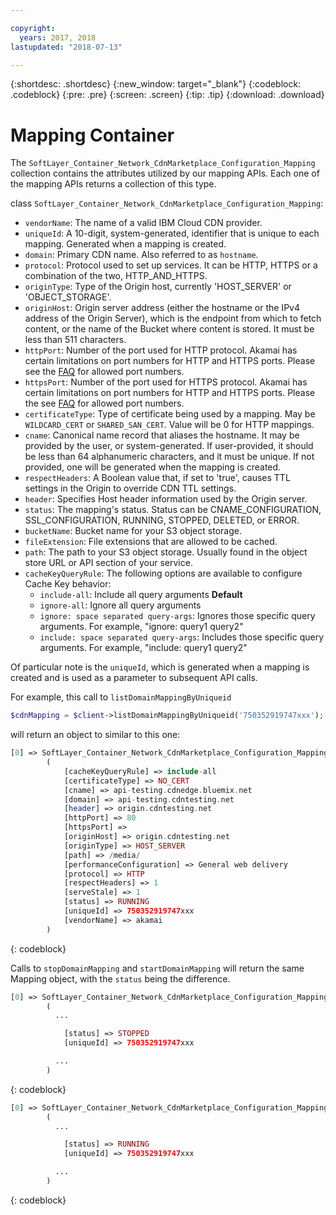```yaml
---

copyright:
  years: 2017, 2018
lastupdated: "2018-07-13"

---
```


{:shortdesc: .shortdesc}
{:new_window: target="_blank"}
{:codeblock: .codeblock}
{:pre: .pre}
{:screen: .screen}
{:tip: .tip}
{:download: .download}  

# Mapping Container  
The `SoftLayer_Container_Network_CdnMarketplace_Configuration_Mapping` collection contains the attributes utilized by our mapping APIs. Each one of the mapping APIs returns a collection of this type.

class `SoftLayer_Container_Network_CdnMarketplace_Configuration_Mapping`:

* `vendorName`: The name of a valid IBM Cloud CDN provider.
* `uniqueId`: A 10-digit, system-generated, identifier that is unique to each mapping. Generated when a mapping is created.
* `domain`: Primary CDN name. Also referred to as `hostname`.
* `protocol`: Protocol used to set up services. It can be HTTP, HTTPS or a combination of the two, HTTP_AND_HTTPS.
* `originType`: Type of the Origin host, currently 'HOST_SERVER' or 'OBJECT_STORAGE'.
* `originHost`: Origin server address (either the hostname or the IPv4 address of the Origin Server), which is the endpoint from which to fetch content, or the name of the Bucket where content is stored. It must be less than 511 characters.
* `httpPort`:  Number of the port used for HTTP protocol. Akamai has certain limitations on port numbers for HTTP and HTTPS ports. Please see the [FAQ](faqs.html#are-there-any-restrictions-on-what-http-and-https-port-numbers-are-allowed-for-akamai-) for allowed port numbers.
* `httpsPort`:  Number of the port used for HTTPS protocol. Akamai has certain limitations on port numbers for HTTP and HTTPS ports. Please the see [FAQ](faqs.html#are-there-any-restrictions-on-what-http-and-https-port-numbers-are-allowed-for-akamai-) for allowed port numbers.
* `certificateType`: Type of certificate being used by a mapping. May be `WILDCARD_CERT` or `SHARED_SAN_CERT`. Value will be 0 for HTTP mappings.
* `cname`: Canonical name record that aliases the hostname. It may be provided by the user, or system-generated. If user-provided, it should be less than 64 alphanumeric characters, and it must be unique. If not provided, one will be generated when the mapping is created.
* `respectHeaders`: A Boolean value that, if set to 'true', causes TTL settings in the Origin to override CDN TTL settings.
* `header`: Specifies Host header information used by the Origin server.
* `status`: The mapping's status. Status can be CNAME_CONFIGURATION, SSL_CONFIGURATION, RUNNING, STOPPED, DELETED, or ERROR.
* `bucketName`: Bucket name for your S3 object storage.
* `fileExtension`: File extensions that are allowed to be cached.
* `path`: The path to your S3 object storage. Usually found in the object store URL or API section of your service.
* `cacheKeyQueryRule`: The following options are available to configure Cache Key behavior:
  * `include-all`: Include all query arguments **Default**
  * `ignore-all`: Ignore all query arguments
  * `ignore: space separated query-args`: Ignores those specific query arguments. For example, "ignore: query1 query2"
  * `include: space separated query-args`: Includes those specific query arguments. For example, "include: query1 query2"

Of particular note is the `uniqueId`, which is generated when a mapping is created and is used as a parameter to subsequent API calls.

For example, this call to `listDomainMappingByUniqueid`  
```php  
$cdnMapping = $client->listDomainMappingByUniqueid('750352919747xxx');  
```

will return an object to similar to this one:

```php  
[0] => SoftLayer_Container_Network_CdnMarketplace_Configuration_Mapping Object
        (
            [cacheKeyQueryRule] => include-all
            [certificateType] => NO_CERT
            [cname] => api-testing.cdnedge.bluemix.net
            [domain] => api-testing.cdntesting.net
            [header] => origin.cdntesting.net
            [httpPort] => 80
            [httpsPort] =>
            [originHost] => origin.cdntesting.net
            [originType] => HOST_SERVER
            [path] => /media/
            [performanceConfiguration] => General web delivery
            [protocol] => HTTP
            [respectHeaders] => 1
            [serveStale] => 1
            [status] => RUNNING
            [uniqueId] => 750352919747xxx
            [vendorName] => akamai
        )

```
{: codeblock}

Calls to `stopDomainMapping` and `startDomainMapping` will return the same Mapping object, with the `status` being the difference.

```php  
[0] => SoftLayer_Container_Network_CdnMarketplace_Configuration_Mapping Object
        (
          ...

            [status] => STOPPED
            [uniqueId] => 750352919747xxx

          ...
        )

```
{: codeblock}

```php  
[0] => SoftLayer_Container_Network_CdnMarketplace_Configuration_Mapping Object
        (
          ...

            [status] => RUNNING
            [uniqueId] => 750352919747xxx

          ...
        )

```
{: codeblock}
